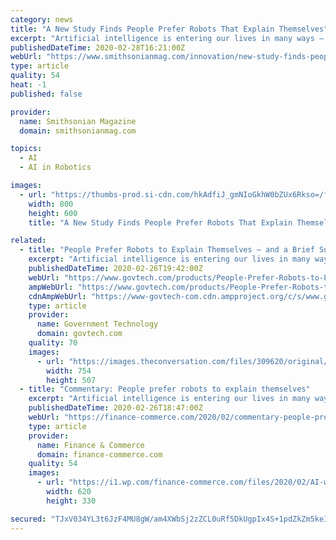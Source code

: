 ```yaml
---
category: news
title: "A New Study Finds People Prefer Robots That Explain Themselves"
excerpt: "Artificial intelligence is entering our lives in many ways – on our smartphones ... how artificial agents can be made more transparent and trustworthy to their human users. Trustworthiness is essential if robots and people are to work together. XAI seeks to develop A.I. systems that human beings find trustworthy – while also performing ..."
publishedDateTime: 2020-02-28T16:21:00Z
webUrl: "https://www.smithsonianmag.com/innovation/new-study-finds-people-prefer-robots-explain-themselves-180974299/"
type: article
quality: 54
heat: -1
published: false

provider:
  name: Smithsonian Magazine
  domain: smithsonianmag.com

topics:
  - AI
  - AI in Robotics

images:
  - url: "https://thumbs-prod.si-cdn.com/hkAdfiJ_gmNIoGkhW0bZUx6Rkso=/fit-in/1600x0/https://public-media.si-cdn.com/filer/41/9a/419a607d-9587-4c7a-8322-a94f5e39271c/human_reaching_out_to_robot-main.jpg"
    width: 800
    height: 600
    title: "A New Study Finds People Prefer Robots That Explain Themselves"

related:
  - title: "People Prefer Robots to Explain Themselves – and a Brief Summary Doesn't Cut It"
    excerpt: "Artificial intelligence is entering our lives in many ways – on our smartphones ... how artificial agents can be made more transparent and trustworthy to their human users. Trustworthiness is essential if robots and people are to work together. XAI seeks to develop AI systems that human beings find trustworthy – while also performing ..."
    publishedDateTime: 2020-02-26T19:42:00Z
    webUrl: "https://www.govtech.com/products/People-Prefer-Robots-to-Explain-Themselves--and-a-Brief-Summary-Doesnt-Cut-It.html"
    ampWebUrl: "https://www.govtech.com/products/People-Prefer-Robots-to-Explain-Themselves--and-a-Brief-Summary-Doesnt-Cut-It.html?AMP"
    cdnAmpWebUrl: "https://www-govtech-com.cdn.ampproject.org/c/s/www.govtech.com/products/People-Prefer-Robots-to-Explain-Themselves--and-a-Brief-Summary-Doesnt-Cut-It.html?AMP"
    type: article
    provider:
      name: Government Technology
      domain: govtech.com
    quality: 70
    images:
      - url: "https://images.theconversation.com/files/309620/original/file-20200113-103951-1d39a4w.jpg?ixlib=rb-1.1.0&q=45&auto=format&w=754&fit=clip"
        width: 754
        height: 507
  - title: "Commentary: People prefer robots to explain themselves"
    excerpt: "Artificial intelligence is entering our lives in many ways – on our smartphones ... how artificial agents can be made more transparent and trustworthy to their human users. Trustworthiness is essential if robots and people are to work together. XAI seeks to develop AI systems that human beings find trustworthy – while also performing ..."
    publishedDateTime: 2020-02-26T18:47:00Z
    webUrl: "https://finance-commerce.com/2020/02/commentary-people-prefer-robots-to-explain-themselves/"
    type: article
    provider:
      name: Finance & Commerce
      domain: finance-commerce.com
    quality: 54
    images:
      - url: "https://i1.wp.com/finance-commerce.com/files/2020/02/AI-w.jpg?fit=620%2C330&#038;ssl=1"
        width: 620
        height: 330

secured: "TJxV034YL3t6JzF4MU8gW/am4XWbSj2zZCL0uRf5DkUgpIx4S+1pdZkZm5keIehOfGdN/BcPjRgPlODhFZxeAD9IeUIzWYXGnQXmmwzcfFwXvLZZith2UgAeWpLAyhjod7VjoWhxhKNKsQ6XTJDjrlMYF367pzi1VU7vQvK4fXCSZPupU2Fd6gtr+LiDSN4O+b1pJAr/2PYHjV+YH1DytEVed22hFJkUoWP6x24RFdRLP+CDQvCLWsvYaYz3h1rO+ZmYLu+CFS0hgaa42V8AO33l7UP1bEIFCHt5d3D3JhRzU30jdtsgbc0htQGNOHtOXViS6k8bT8jEmenRol4hR7Vg6StGA+J71m0cjycEKBmM3D9lHsT/uKUzzvGgGxOt1DqpwRAQNlmh2xWe/3sfratyLFBCkM7bEtr6kmje9Dp3bjkx0xuh5KEv5R23CFdGRKJ2nH4JRWIB5tzKlfhR6VebSSzS0aBJ7MiStDNOWC0=;MglzuefLeTYsKrP36Vrc/A=="
---
```


